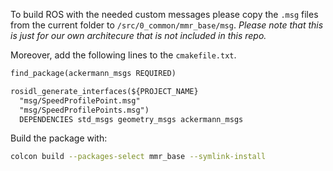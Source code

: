 To build ROS with the needed custom messages please copy the `.msg` files from the current folder to `/src/0_common/mmr_base/msg`. 
_Please note that this is just for our own architecure that is not included in this repo._

Moreover, add the following lines to the `cmakefile.txt`.

```txt
find_package(ackermann_msgs REQUIRED)

rosidl_generate_interfaces(${PROJECT_NAME}
  "msg/SpeedProfilePoint.msg"
  "msg/SpeedProfilePoints.msg")
  DEPENDENCIES std_msgs geometry_msgs ackermann_msgs
```

Build the package with: 
```sh
colcon build --packages-select mmr_base --symlink-install
```